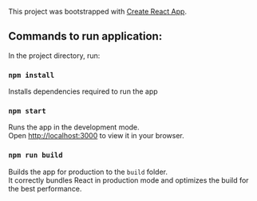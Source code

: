 
This project was bootstrapped with [Create React App](https://github.com/facebook/create-react-app).

## Commands to run application:

In the project directory, run:
### `npm install`

Installs dependencies required to run the app

### `npm start`

Runs the app in the development mode.\
Open [http://localhost:3000](http://localhost:3000) to view it in your browser.


### `npm run build`

Builds the app for production to the `build` folder.\
It correctly bundles React in production mode and optimizes the build for the best performance.




